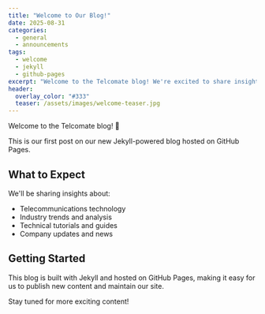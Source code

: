 ```yaml
---
title: "Welcome to Our Blog!"
date: 2025-08-31
categories: 
  - general
  - announcements
tags:
  - welcome
  - jekyll
  - github-pages
excerpt: "Welcome to the Telcomate blog! We're excited to share insights about telecommunications technology, industry analysis, and technical innovation."
header:
  overlay_color: "#333"
  teaser: /assets/images/welcome-teaser.jpg
---
```


Welcome to the Telcomate blog! 🎉

This is our first post on our new Jekyll-powered blog hosted on GitHub Pages. 

## What to Expect

We'll be sharing insights about:

- Telecommunications technology
- Industry trends and analysis
- Technical tutorials and guides
- Company updates and news

## Getting Started

This blog is built with Jekyll and hosted on GitHub Pages, making it easy for us to publish new content and maintain our site.

Stay tuned for more exciting content!